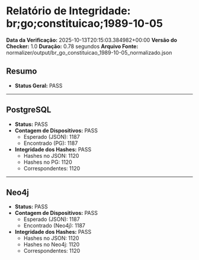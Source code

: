 # Relatório de Integridade: br;go;constituicao;1989-10-05

**Data da Verificação:** 2025-10-13T20:15:03.384982+00:00
**Versão do Checker:** 1.0
**Duração:** 0.78 segundos
**Arquivo Fonte:** normalizer/output/br_go_constituicao_1989-10-05_normalizado.json

## Resumo
* **Status Geral:** PASS

---

## PostgreSQL
* **Status:** PASS
* **Contagem de Dispositivos:** PASS
  * Esperado (JSON): 1187
  * Encontrado (PG): 1187
* **Integridade dos Hashes:** PASS
  * Hashes no JSON: 1120
  * Hashes no PG: 1120
  * Correspondentes: 1120

---

## Neo4j
* **Status:** PASS
* **Contagem de Dispositivos:** PASS
  * Esperado (JSON): 1187
  * Encontrado (Neo4j): 1187
* **Integridade dos Hashes:** PASS
  * Hashes no JSON: 1120
  * Hashes no Neo4j: 1120
  * Correspondentes: 1120